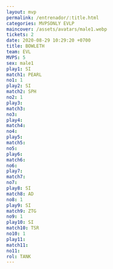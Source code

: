 ```yaml
---
layout: mvp
permalink: /entrenador/:title.html
categories: MVPSONLY EVLP
maincover: /assets/avatars/male1.webp
tickets: 2
date: 2020-08-29 10:29:20 +0700
title: BOWLETH
team: EVL
MVPS: 5
sex: male1
play1: SI
match1: PEARL
no1: 1
play2: SI
match2: SPH
no2: 1
play3: 
match3: 
no3: 
play4: 
match4: 
no4: 
play5: 
match5: 
no5: 
play6: 
match6: 
no6: 
play7: 
match7: 
no7: 
play8: SI
match8: AD
no8: 1
play9: SI
match9: ZTG
no9: 1
play10: SI
match10: TSR
no10: 1
play11: 
match11: 
no11: 
rol: TANK
---
```

